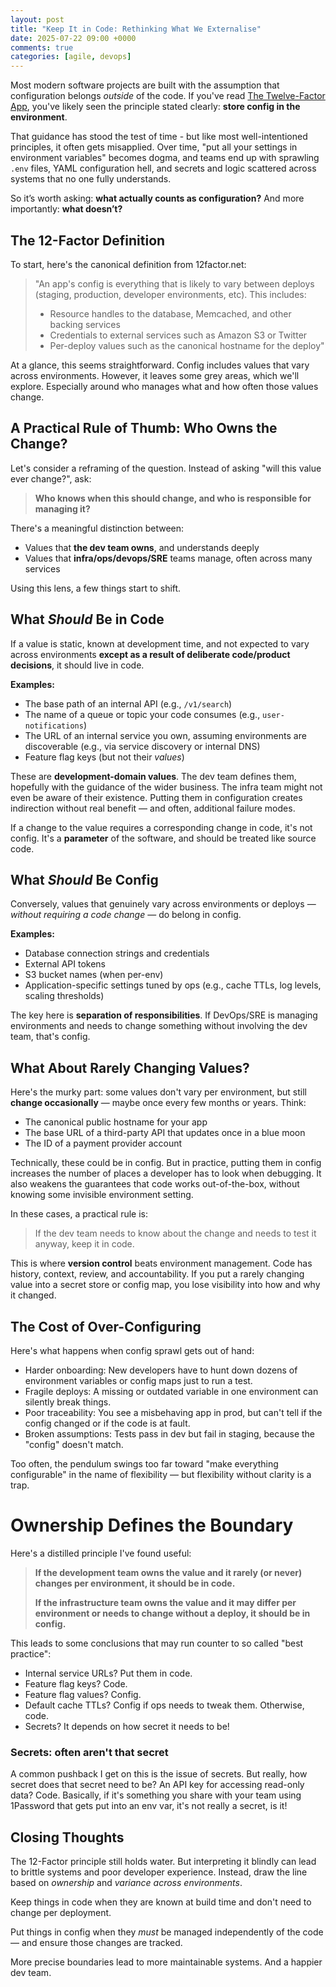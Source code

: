 ```yaml
---
layout: post
title: "Keep It in Code: Rethinking What We Externalise"
date: 2025-07-22 09:00 +0000
comments: true
categories: [agile, devops]
---
```


Most modern software projects are built with the assumption that configuration belongs *outside* of the code. If you've read [The Twelve-Factor App](https://12factor.net/config), you've likely seen the principle stated clearly: **store config in the environment**.

That guidance has stood the test of time - but like most well-intentioned principles, it often gets misapplied. Over time, "put all your settings in environment variables" becomes dogma, and teams end up with sprawling `.env` files, YAML configuration hell, and secrets and logic scattered across systems that no one fully understands.

So it’s worth asking: **what actually counts as configuration?** And more importantly: **what doesn’t?**

## The 12-Factor Definition

To start, here's the canonical definition from 12factor.net:

> "An app's config is everything that is likely to vary between deploys (staging, production, developer environments, etc). This includes:
>
> * Resource handles to the database, Memcached, and other backing services
> * Credentials to external services such as Amazon S3 or Twitter
> * Per-deploy values such as the canonical hostname for the deploy"

At a glance, this seems straightforward. Config includes values that vary across environments. However, it leaves some grey areas, which we'll explore. Especially around who manages what and how often those values change.

## A Practical Rule of Thumb: Who Owns the Change?

Let's consider a reframing of the question. Instead of asking "will this value ever change?", ask:

> **Who knows when this should change, and who is responsible for managing it?**

There's a meaningful distinction between:

- Values that **the dev team owns**, and understands deeply
- Values that **infra/ops/devops/SRE** teams manage, often across many services

Using this lens, a few things start to shift.

## What *Should* Be in Code

If a value is static, known at development time, and not expected to vary across environments **except as a result of deliberate code/product decisions**, it should live in code.

**Examples:**

- The base path of an internal API (e.g., `/v1/search`)
- The name of a queue or topic your code consumes (e.g., `user-notifications`)
- The URL of an internal service you own, assuming environments are discoverable (e.g., via service discovery or internal DNS)
- Feature flag keys (but not their *values*)

These are **development-domain values**. The dev team defines them, hopefully with the guidance of the wider business. The infra team might not even be aware of their existence. Putting them in configuration creates indirection without real benefit — and often, additional failure modes.

If a change to the value requires a corresponding change in code, it's not config. It's a **parameter** of the software, and should be treated like source code.

## What *Should* Be Config

Conversely, values that genuinely vary across environments or deploys — *without requiring a code change* — do belong in config.

**Examples:**

- Database connection strings and credentials
- External API tokens
- S3 bucket names (when per-env)
- Application-specific settings tuned by ops (e.g., cache TTLs, log levels, scaling thresholds)

The key here is **separation of responsibilities**. If DevOps/SRE is managing environments and needs to change something without involving the dev team, that's config.

## What About Rarely Changing Values?

Here's the murky part: some values don't vary per environment, but still **change occasionally** — maybe once every few months or years. Think:

- The canonical public hostname for your app
- The base URL of a third-party API that updates once in a blue moon
- The ID of a payment provider account

Technically, these could be in config. But in practice, putting them in config increases the number of places a developer has to look when debugging. It also weakens the guarantees that code works out-of-the-box, without knowing some invisible environment setting.

In these cases, a practical rule is:

> If the dev team needs to know about the change and needs to test it anyway, keep it in code.

This is where **version control** beats environment management. Code has history, context, review, and accountability. If you put a rarely changing value into a secret store or config map, you lose visibility into how and why it changed.

## The Cost of Over-Configuring

Here's what happens when config sprawl gets out of hand:

- Harder onboarding: New developers have to hunt down dozens of environment variables or config maps just to run a test.
- Fragile deploys: A missing or outdated variable in one environment can silently break things.
- Poor traceability: You see a misbehaving app in prod, but can't tell if the config changed or if the code is at fault.
- Broken assumptions: Tests pass in dev but fail in staging, because the "config" doesn't match.

Too often, the pendulum swings too far toward "make everything configurable" in the name of flexibility — but flexibility without clarity is a trap.

# Ownership Defines the Boundary

Here's a distilled principle I've found useful:

> **If the development team owns the value and it rarely (or never) changes per environment, it should be in code.**
>
> **If the infrastructure team owns the value and it may differ per environment or needs to change without a deploy, it should be in config.**

This leads to some conclusions that may run counter to so called "best practice":

- Internal service URLs? Put them in code.
- Feature flag keys? Code.
- Feature flag values? Config.
- Default cache TTLs? Config if ops needs to tweak them. Otherwise, code.
- Secrets? It depends on how secret it needs to be!

### Secrets: often aren't that secret

A common pushback I get on this is the issue of secrets. But really, how secret does that secret need to be? An API key for accessing read-only data? Code. Basically, if it's something you share with your team using 1Password that gets put into an env var, it's not really a secret, is it! 

## Closing Thoughts

The 12-Factor principle still holds water. But interpreting it blindly can lead to brittle systems and poor developer experience. Instead, draw the line based on *ownership* and *variance across environments*.

Keep things in code when they are known at build time and don't need to change per deployment.

Put things in config when they *must* be managed independently of the code — and ensure those changes are tracked.

More precise boundaries lead to more maintainable systems. And a happier dev team.
